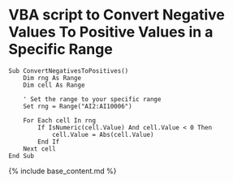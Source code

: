 # VBA script to Convert Negative Values To Positive Values in a Specific Range

```vba
Sub ConvertNegativesToPositives()
    Dim rng As Range
    Dim cell As Range

    ' Set the range to your specific range
    Set rng = Range("AI2:AI10006")

    For Each cell In rng
        If IsNumeric(cell.Value) And cell.Value < 0 Then
            cell.Value = Abs(cell.Value)
        End If
    Next cell
End Sub
```

{% include base_content.md %}

